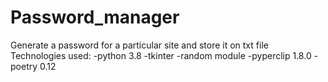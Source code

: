 # Password_manager
Generate a password for a particular site  and store it on txt file
Technologies used:
-python 3.8
-tkinter
-random module
-pyperclip 1.8.0
-poetry 0.12
